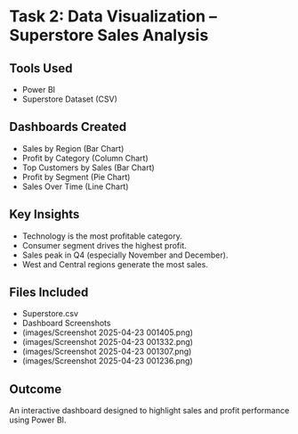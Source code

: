 # Task 2: Data Visualization – Superstore Sales Analysis

## Tools Used
- Power BI
- Superstore Dataset (CSV)

## Dashboards Created
- Sales by Region (Bar Chart)
- Profit by Category (Column Chart)
- Top Customers by Sales (Bar Chart)
- Profit by Segment (Pie Chart)
- Sales Over Time (Line Chart)

## Key Insights
- Technology is the most profitable category.
- Consumer segment drives the highest profit.
- Sales peak in Q4 (especially November and December).
- West and Central regions generate the most sales.

## Files Included
- Superstore.csv
- Dashboard Screenshots
- (images/Screenshot 2025-04-23 001405.png)
- (images/Screenshot 2025-04-23 001332.png)
- (images/Screenshot 2025-04-23 001307.png)
- (images/Screenshot 2025-04-23 001236.png)


## Outcome
An interactive dashboard designed to highlight sales and profit performance using Power BI.

